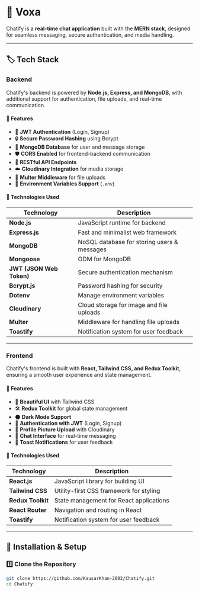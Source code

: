 # 🚀 Voxa

Chatify is a **real-time chat application** built with the **MERN stack**, designed for seamless messaging, secure authentication, and media handling.

---

## 🏷️ Tech Stack

### Backend
Chatify's backend is powered by **Node.js, Express, and MongoDB**, with additional support for authentication, file uploads, and real-time communication.

#### 📌 Features
- 🔑 **JWT Authentication** (Login, Signup)
- 🔒 **Secure Password Hashing** using Bcrypt
- 🎃 **MongoDB Database** for user and message storage
- 🛡️ **CORS Enabled** for frontend-backend communication
- 📄 **RESTful API Endpoints**
- ☁️ **Cloudinary Integration** for media storage
- 📂 **Multer Middleware** for file uploads
- 📌 **Environment Variables Support** (`.env`)

#### 🚀 Technologies Used
| Technology | Description |
|------------|------------|
| **Node.js** | JavaScript runtime for backend |
| **Express.js** | Fast and minimalist web framework |
| **MongoDB** | NoSQL database for storing users & messages |
| **Mongoose** | ODM for MongoDB |
| **JWT (JSON Web Token)** | Secure authentication mechanism |
| **Bcrypt.js** | Password hashing for security |
| **Dotenv** | Manage environment variables |
| **Cloudinary** | Cloud storage for image and file uploads |
| **Multer** | Middleware for handling file uploads |
| **Toastify** | Notification system for user feedback |

---

### Frontend
Chatify's frontend is built with **React, Tailwind CSS, and Redux Toolkit**, ensuring a smooth user experience and state management.

#### 📌 Features
- 🎨 **Beautiful UI** with Tailwind CSS
- 🛠️ **Redux Toolkit** for global state management
- 🌑 **Dark Mode Support**
- 🔑 **Authentication with JWT** (Login, Signup)
- 📄 **Profile Picture Upload** with Cloudinary
- 💬 **Chat Interface** for real-time messaging
- 📢 **Toast Notifications** for user feedback

#### 🚀 Technologies Used
| Technology | Description |
|------------|------------|
| **React.js** | JavaScript library for building UI |
| **Tailwind CSS** | Utility-first CSS framework for styling |
| **Redux Toolkit** | State management for React applications |
| **React Router** | Navigation and routing in React |
| **Toastify** | Notification system for user feedback |

---

## 🔧 Installation & Setup

### **1️⃣ Clone the Repository**
```sh
git clone https://github.com/KausarKhan-2002/Chatify.git
cd Chatify
```